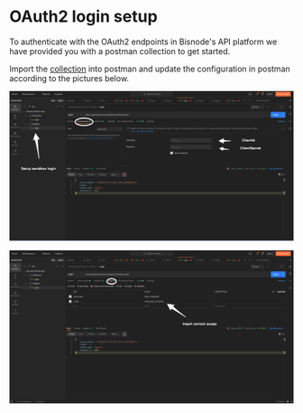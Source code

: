 # OAuth2 login setup



To authenticate with the OAuth2 endpoints in Bisnode's API platform we have provided you with a postman collection to get started.


Import the [collection](https://raw.githubusercontent.com/Bisnode/api-stuff/master/apis/login/Bisnode_OAuth2_login.postman_collection.json) into postman and update the configuration in postman according to the pictures below.


![1st step](oauth2_1.png)


![2nd step](oauth2_2.png)


